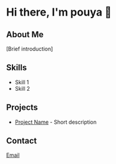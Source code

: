 # Hi there, I'm pouya 👋

## About Me
[Brief introduction]

## Skills
- Skill 1
- Skill 2

## Projects
- [Project Name](link) - Short description

## Contact
[Email](mailto:your.email@example.com)

